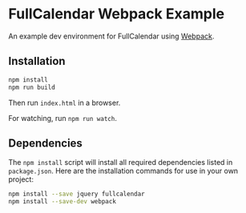 
# FullCalendar Webpack Example

An example dev environment for FullCalendar using [Webpack].


## Installation

```sh
npm install
npm run build
```

Then run `index.html` in a browser.

For watching, run `npm run watch`.


## Dependencies

The `npm install` script will install all required dependencies listed in `package.json`.
Here are the installation commands for use in your own project:

```sh
npm install --save jquery fullcalendar
npm install --save-dev webpack
```


[Webpack]: https://webpack.js.org/

